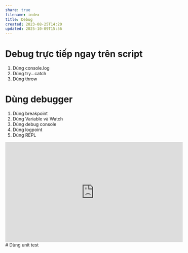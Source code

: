```yaml
---
share: true
filename: index
title: Debug
created: 2023-08-25T14:20
updated: 2025-10-09T15:56
---
```


# Debug trực tiếp ngay trên script
1. Dùng console.log
3. Dùng try...catch
4. Dùng throw

# Dùng debugger
1. Dùng breakpoint
2. Dùng Variable và Watch 
3. Dùng debug console
4. Dùng logpoint
5. Dùng REPL

<iframe width="560" height="315" src="https://www.youtube.com/embed/LhM01DL9dLc?si=WLP8AzM_nA_d8FCk" title="YouTube video player" frameborder="0" allow="accelerometer; autoplay; clipboard-write; encrypted-media; gyroscope; picture-in-picture; web-share" referrerpolicy="strict-origin-when-cross-origin" allowfullscreen></iframe>
# Dùng unit test
